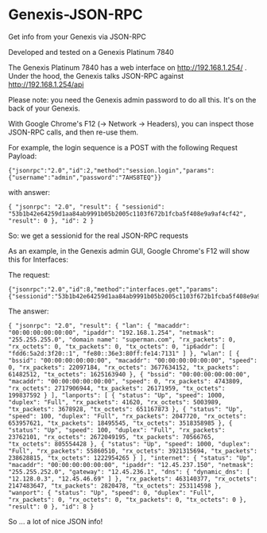 # Genexis-JSON-RPC
Get info from your Genexis via JSON-RPC

Developed and tested on a Genexis Platinum 7840

The Genexis Platinum 7840 has a web interface on http://192.168.1.254/ . Under the hood, the Genexis talks JSON-RPC against http://192.168.1.254/api

Please note: you need the Genexis admin password to do all this. It's on the back of your Genexis.

With Google Chrome's F12 (-> Network -> Headers), you can inspect those JSON-RPC calls, and then re-use them.

For example, the login sequence is a POST with the following Request Payload:

```
{"jsonrpc":"2.0","id":2,"method":"session.login","params":{"username":"admin","password":"7AHS8TEQ"}}
```

with answer:

```
{ "jsonrpc": "2.0", "result": { "sessionid": "53b1b42e64259d1aa84ab9991b05b2005c1103f672b1fcba5f408e9a9af4cf42", "result": 0 }, "id": 2 }
```

So: we get a sessionid for the real JSON-RPC requests


As an example, in the Genexis admin GUI, Google Chrome's F12 will show this for Interfaces:

The request:
```
{"jsonrpc":"2.0","id":8,"method":"interfaces.get","params":{"sessionid":"53b1b42e64259d1aa84ab9991b05b2005c1103f672b1fcba5f408e9a9af4cf42"}}
```

The answer:
```
{ "jsonrpc": "2.0", "result": { "lan": { "macaddr": "00:00:00:00:00:00", "ipaddr": "192.168.1.254", "netmask": "255.255.255.0", "domain name": "superman.com", "rx_packets": 0, "rx_octets": 0, "tx_packets": 0, "tx_octets": 0, "ip6addr": [ "fdd6:5a2d:3f20::1", "fe80::36e3:80ff:fe14:7131" ] }, "wlan": [ { "bssid": "00:00:00:00:00:00", "macaddr": "00:00:00:00:00:00", "speed": 0, "rx_packets": 22097184, "rx_octets": 3677634152, "tx_packets": 61482512, "tx_octets": 1625163940 }, { "bssid": "00:00:00:00:00:00", "macaddr": "00:00:00:00:00:00", "speed": 0, "rx_packets": 4743809, "rx_octets": 2717906944, "tx_packets": 26171959, "tx_octets": 199837592 } ], "lanports": [ { "status": "Up", "speed": 1000, "duplex": "Full", "rx_packets": 41620, "rx_octets": 5003989, "tx_packets": 3678928, "tx_octets": 651167873 }, { "status": "Up", "speed": 100, "duplex": "Full", "rx_packets": 2047720, "rx_octets": 653957621, "tx_packets": 18495545, "tx_octets": 3518358985 }, { "status": "Up", "speed": 100, "duplex": "Full", "rx_packets": 23762101, "rx_octets": 2672049195, "tx_packets": 70566765, "tx_octets": 805554428 }, { "status": "Up", "speed": 1000, "duplex": "Full", "rx_packets": 55860510, "rx_octets": 3921315694, "tx_packets": 238628815, "tx_octets": 1222954265 } ], "internet": { "status": "Up", "macaddr": "00:00:00:00:00:00", "ipaddr": "12.45.237.150", "netmask": "255.255.252.0", "gateway": "12.45.236.1", "dns": { "dynamic_dns": [ "12.128.0.3", "12.45.46.69" ] }, "rx_packets": 463140377, "rx_octets": 2147483647, "tx_packets": 2820478, "tx_octets": 253114598 }, "wanport": { "status": "Up", "speed": 0, "duplex": "Full", "rx_packets": 0, "rx_octets": 0, "tx_packets": 0, "tx_octets": 0 }, "result": 0 }, "id": 8 }
```
So ... a lot of nice JSON info!
